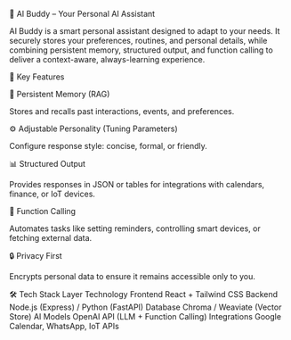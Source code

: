 🤖 AI Buddy – Your Personal AI Assistant

AI Buddy is a smart personal assistant designed to adapt to your needs. It securely stores your preferences, routines, and personal details, while combining persistent memory, structured output, and function calling to deliver a context-aware, always-learning experience.

🚀 Key Features

🧠 Persistent Memory (RAG)

Stores and recalls past interactions, events, and preferences.

⚙ Adjustable Personality (Tuning Parameters)

Configure response style: concise, formal, or friendly.

📊 Structured Output

Provides responses in JSON or tables for integrations with calendars, finance, or IoT devices.

🔗 Function Calling

Automates tasks like setting reminders, controlling smart devices, or fetching external data.

🔒 Privacy First

Encrypts personal data to ensure it remains accessible only to you.

🛠 Tech Stack
Layer	Technology
Frontend	React + Tailwind CSS
Backend	Node.js (Express) / Python (FastAPI)
Database	Chroma / Weaviate (Vector Store)
AI Models	OpenAI API (LLM + Function Calling)
Integrations	Google Calendar, WhatsApp, IoT APIs